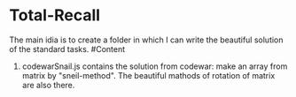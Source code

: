 # Total-Recall
The main idia is to create a folder in which I can write the beautiful solution of the standard tasks.
#Content
1. codewarSnail.js contains the solution from codewar: make an array from matrix by "sneil-method". The beautiful mathods of rotation of matrix are also    there.
